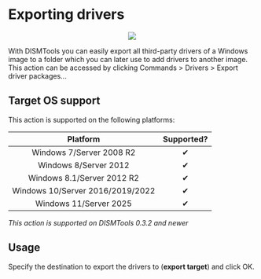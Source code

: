 # Exporting drivers

<p align="center">
	<img src="../../../res/img_tasks/drivers/export_driver.png" />
</p>

With DISMTools you can easily export all third-party drivers of a Windows image to a folder which you can later use to add drivers to another image. This action can be accessed by clicking Commands > Drivers > Export driver packages...

## Target OS support

This action is supported on the following platforms:

| Platform | Supported? |
|:--:|:--:|
| Windows 7/Server 2008 R2 | ✔ |
| Windows 8/Server 2012 | ✔ |
| Windows 8.1/Server 2012 R2 | ✔ |
| Windows 10/Server 2016/2019/2022 | ✔ |
| Windows 11/Server 2025 | ✔ |

<i>This action is supported on DISMTools 0.3.2 and newer</i>

## Usage

Specify the destination to export the drivers to (**export target**) and click OK.